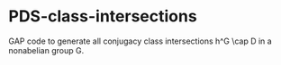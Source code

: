 # PDS-class-intersections
GAP code to generate all conjugacy class intersections h^G \cap D in a nonabelian group G.
